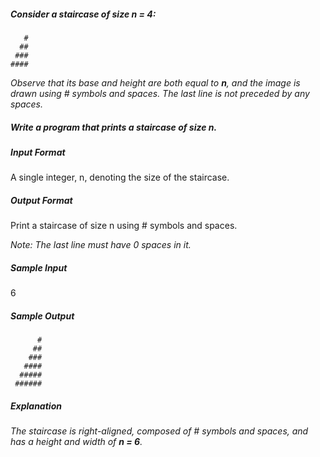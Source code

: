 ##### Consider a staircase of size n = 4:

       #
      ##
     ###
    ####


*Observe that its base and height are both equal to **n**, and the image is drawn using # symbols and spaces. The last line is not preceded by any spaces.*

##### Write a program that prints a staircase of size n.

##### Input Format

A single integer, n, denoting the size of the staircase.

##### Output Format

Print a staircase of size n using # symbols and spaces.

*Note: The last line must have 0 spaces in it.*

##### Sample Input

6

##### Sample Output

          #
         ##
        ###
       ####
      #####
     ######
 

##### Explanation

*The staircase is right-aligned, composed of # symbols and spaces, and has a height and width of **n = 6**.*
